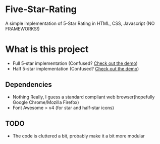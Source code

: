 # Five-Star-Rating
A simple implementation of 5-Star Rating in HTML, CSS, Javascript (NO FRAMEWORKS!)

# What is this project
* Full 5-star implementation (Confused? [Check out the demo](https://surajpulloor.github.io/five-star/full-star))
* Half 5-star implementation (Confused? [Check out the demo](https://surajpulloor.github.io/five-star/half-star))

## Dependencies
* Nothing Really, I guess a standard compliant web browser(hopefully Google Chrome/Mozilla Firefox)
* Font Awesome > v4 (for star and half-star icons)

## TODO
* The code is cluttered a bit, probably make it a bit more modular
